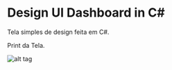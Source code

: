 # Design UI Dashboard in C#

Tela simples de design feita em C#.  

Print da Tela.

![alt tag](https://github.com/senhor-coruja/design-csharp/blob/master/.vs/capturar.png)

